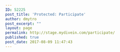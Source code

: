 ```yaml
---
ID: 52225
post_title: 'Protected: Participate'
author: dmytro
post_excerpt: ""
layout: page
permalink: http://stage.mydivein.com/participate/
published: true
post_date: 2017-08-09 11:47:43
---
```

&nbsp;

&nbsp;